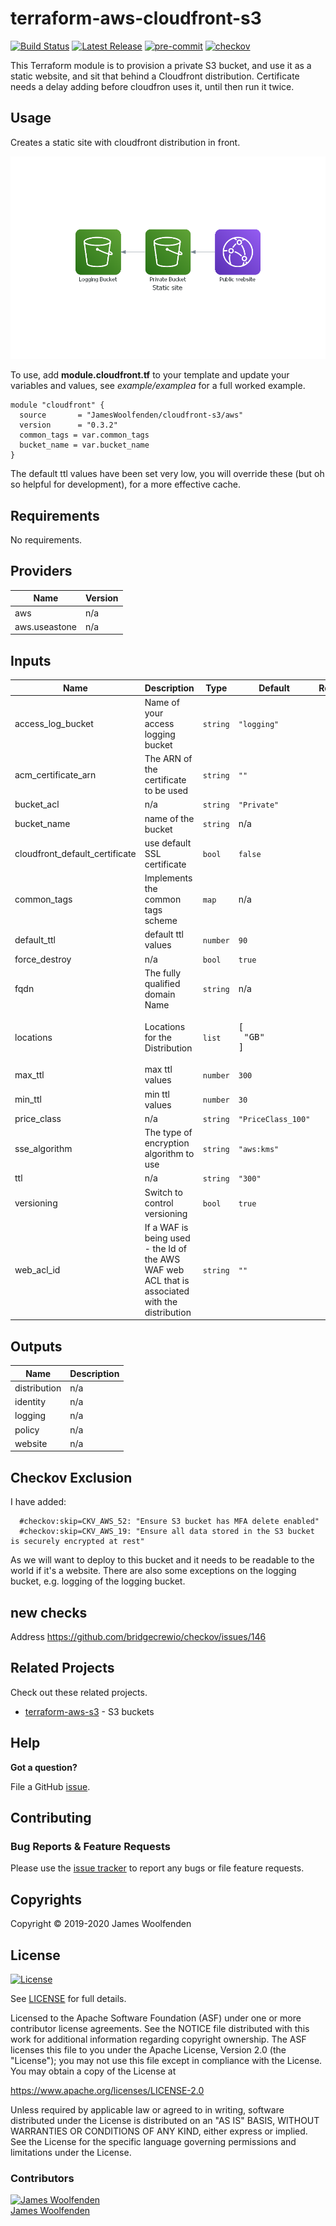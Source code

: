 # terraform-aws-cloudfront-s3

[![Build Status](https://github.com/JamesWoolfenden/terraform-aws-cloudfront-s3/workflows/Verify%20and%20Bump/badge.svg?branch=master)](https://github.com/JamesWoolfenden/terraform-aws-cloudfront-s3)
[![Latest Release](https://img.shields.io/github/release/JamesWoolfenden/terraform-aws-cloudfront-s3.svg)](https://github.com/JamesWoolfenden/terraform-aws-cloudfront-s3/releases/latest)
[![pre-commit](https://img.shields.io/badge/pre--commit-enabled-brightgreen?logo=pre-commit&logoColor=white)](https://github.com/pre-commit/pre-commit)
[![checkov](https://img.shields.io/badge/checkov-verified-brightgreen)](https://www.checkov.io/)

This Terraform module is to provision a private S3 bucket, and use it as a static website, and sit that behind a Cloudfront distribution.
Certificate needs a delay adding before cloudfron uses it, until then run it twice.

## Usage

Creates a static site with cloudfront distribution in front.

![alt text](./diagram/static_site.png)

To use, add **module.cloudfront.tf** to your template and update your variables and values, see _example/examplea_ for a full worked example.

```hcl
module "cloudfront" {
  source       = "JamesWoolfenden/cloudfront-s3/aws"
  version      = "0.3.2"
  common_tags = var.common_tags
  bucket_name = var.bucket_name
}
```

The default ttl values have been set very low, you will override these (but oh so helpful for development), for a more effective cache.

<!-- BEGINNING OF PRE-COMMIT-TERRAFORM DOCS HOOK -->

## Requirements

No requirements.

## Providers

| Name          | Version |
| ------------- | ------- |
| aws           | n/a     |
| aws.useastone | n/a     |

## Inputs

| Name                           | Description                                                                                     | Type     | Default                    | Required |
| ------------------------------ | ----------------------------------------------------------------------------------------------- | -------- | -------------------------- | :------: |
| access_log_bucket              | Name of your access logging bucket                                                              | `string` | `"logging"`                |    no    |
| acm_certificate_arn            | The ARN of the certificate to be used                                                           | `string` | `""`                       |    no    |
| bucket_acl                     | n/a                                                                                             | `string` | `"Private"`                |    no    |
| bucket_name                    | name of the bucket                                                                              | `string` | n/a                        |   yes    |
| cloudfront_default_certificate | use default SSL certificate                                                                     | `bool`   | `false`                    |    no    |
| common_tags                    | Implements the common tags scheme                                                               | `map`    | n/a                        |   yes    |
| default_ttl                    | default ttl values                                                                              | `number` | `90`                       |    no    |
| force_destroy                  | n/a                                                                                             | `bool`   | `true`                     |    no    |
| fqdn                           | The fully qualified domain Name                                                                 | `string` | n/a                        |   yes    |
| locations                      | Locations for the Distribution                                                                  | `list`   | <pre>[<br> "GB"<br>]</pre> |    no    |
| max_ttl                        | max ttl values                                                                                  | `number` | `300`                      |    no    |
| min_ttl                        | min ttl values                                                                                  | `number` | `30`                       |    no    |
| price_class                    | n/a                                                                                             | `string` | `"PriceClass_100"`         |    no    |
| sse_algorithm                  | The type of encryption algorithm to use                                                         | `string` | `"aws:kms"`                |    no    |
| ttl                            | n/a                                                                                             | `string` | `"300"`                    |    no    |
| versioning                     | Switch to control versioning                                                                    | `bool`   | `true`                     |    no    |
| web_acl_id                     | If a WAF is being used - the Id of the AWS WAF web ACL that is associated with the distribution | `string` | `""`                       |    no    |

## Outputs

| Name         | Description |
| ------------ | ----------- |
| distribution | n/a         |
| identity     | n/a         |
| logging      | n/a         |
| policy       | n/a         |
| website      | n/a         |

<!-- END OF PRE-COMMIT-TERRAFORM DOCS HOOK -->

## Checkov Exclusion

I have added:

```checkov
  #checkov:skip=CKV_AWS_52: "Ensure S3 bucket has MFA delete enabled"
  #checkov:skip=CKV_AWS_19: "Ensure all data stored in the S3 bucket is securely encrypted at rest"
```

As we will want to deploy to this bucket and it needs to be readable to the world if it's a website.
There are also some exceptions on the logging bucket, e.g. logging of the logging bucket.

## new checks

Address
<https://github.com/bridgecrewio/checkov/issues/146>

## Related Projects

Check out these related projects.

- [terraform-aws-s3](https://github.com/jameswoolfenden/terraform-aws-s3) - S3 buckets

## Help

**Got a question?**

File a GitHub [issue](https://github.com/JamesWoolfenden/terraform-aws-cloudfront-s3/issues).

## Contributing

### Bug Reports & Feature Requests

Please use the [issue tracker](https://github.com/JamesWoolfenden/terraform-aws-cloudfront-s3/issues) to report any bugs or file feature requests.

## Copyrights

Copyright © 2019-2020 James Woolfenden

## License

[![License](https://img.shields.io/badge/License-Apache%202.0-blue.svg)](https://opensource.org/licenses/Apache-2.0)

See [LICENSE](LICENSE) for full details.

Licensed to the Apache Software Foundation (ASF) under one
or more contributor license agreements. See the NOTICE file
distributed with this work for additional information
regarding copyright ownership. The ASF licenses this file
to you under the Apache License, Version 2.0 (the
"License"); you may not use this file except in compliance
with the License. You may obtain a copy of the License at

<https://www.apache.org/licenses/LICENSE-2.0>

Unless required by applicable law or agreed to in writing,
software distributed under the License is distributed on an
"AS IS" BASIS, WITHOUT WARRANTIES OR CONDITIONS OF ANY
KIND, either express or implied. See the License for the
specific language governing permissions and limitations
under the License.

### Contributors

[![James Woolfenden][jameswoolfenden_avatar]][jameswoolfenden_homepage]<br/>[James Woolfenden][jameswoolfenden_homepage]

[jameswoolfenden_homepage]: https://github.com/jameswoolfenden
[jameswoolfenden_avatar]: https://github.com/jameswoolfenden.png?size=150
[github]: https://github.com/jameswoolfenden
[linkedin]: https://www.linkedin.com/in/jameswoolfenden/
[twitter]: https://twitter.com/JimWoolfenden
[share_twitter]: https://twitter.com/intent/tweet/?text=terraform-aws-certificate-authority&url=https://github.com/JamesWoolfenden/terraform-aws-certificate-authority
[share_linkedin]: https://www.linkedin.com/shareArticle?mini=true&title=terraform-aws-certificate-authority&url=https://github.com/JamesWoolfenden/terraform-aws-certificate-authority
[share_reddit]: https://reddit.com/submit/?url=https://github.com/JamesWoolfenden/terraform-aws-certificate-authority
[share_facebook]: https://facebook.com/sharer/sharer.php?u=https://github.com/JamesWoolfenden/terraform-aws-certificate-authority
[share_email]: mailto:?subject=terraform-aws-certificate-authority&body=https://github.com/JamesWoolfenden/terraform-aws-certificate-authority
